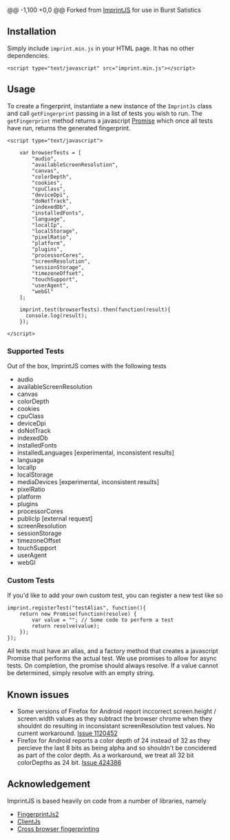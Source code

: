 @@ -1,100 +0,0 @@
Forked from [ImprintJS](https://github.com/mattbrailsford/imprintjs) for use in Burst Satistics


## Installation
Simply include `imprint.min.js` in your HTML page. It has no other dependencies.

    <script type="text/javascript" src="imprint.min.js"></script>

## Usage
To create a fingerprint, instantiate a new instance of the `ImprintJs` class and call `getFingerprint` passing in a list of tests you wish to run. The `getFingerprint` method returns a javascript [Promise](https://developer.mozilla.org/en/docs/Web/JavaScript/Reference/Global_Objects/Promise) which once all tests have run, returns the generated fingerprint.

    <script type="text/javascript">
        
        var browserTests = [
            "audio",
            "availableScreenResolution",
            "canvas",
            "colorDepth",
            "cookies",
            "cpuClass",
            "deviceDpi",
            "doNotTrack",
            "indexedDb",
            "installedFonts",
            "language",
            "localIp",
            "localStorage",
            "pixelRatio",
            "platform",
            "plugins",
            "processorCores",
            "screenResolution",
            "sessionStorage",
            "timezoneOffset",
            "touchSupport",
            "userAgent",
            "webGl"
        ];
    
        imprint.test(browserTests).then(function(result){
          console.log(result);
        });

    </script>

### Supported Tests
Out of the box, ImprintJS comes with the following tests
* audio
* availableScreenResolution
* canvas
* colorDepth
* cookies
* cpuClass
* deviceDpi
* doNotTrack
* indexedDb
* installedFonts
* installedLanguages [experimental, inconsistent results]
* language
* localIp
* localStorage
* mediaDevices [experimental, inconsistent results]
* pixelRatio
* platform
* plugins
* processorCores
* publicIp [external request]
* screenResolution
* sessionStorage
* timezoneOffset
* touchSupport
* userAgent
* webGl

### Custom Tests
If you'd like to add your own custom test, you can register a new test like so

    imprint.registerTest("testAlias", function(){
		return new Promise(function(resolve) {
		    var value = ""; // Some code to perform a test
			return resolve(value);
		});
	});

All tests must have an alias, and a factory method that creates a javascript Promise that performs the actual test. We use promises to allow for async tests. On completion, the promise should always resolve. If a value cannot be determined, simply resolve with an empty string.

## Known issues
* Some versions of Firefox for Android report inccorrect screen.height / screen.width values as they subtract the browser chrome when they shouldnt do resulting in inconsistant screenResolution test values. No current workaround. [Issue 1120452](https://bugzilla.mozilla.org/show_bug.cgi?id=1120452)
* Firefox for Android reports a color depth of 24 instead of 32 as they percieve the last 8 bits as being alpha and so shouldn't be concidered as part of the color depth. As a workaround, we treat all 32 bit colorDepths as 24 bit. [Issue 424386](https://bugzilla.mozilla.org/show_bug.cgi?id=424386)

## Acknowledgement
ImprintJS is based heavily on code from a number of libraries, namely
* [FingerprintJs2](https://github.com/Valve/fingerprintjs2)
* [ClientJs](https://github.com/jackspirou/clientjs)
* [Cross browser fingerprinting](https://github.com/Song-Li/cross_browser)
